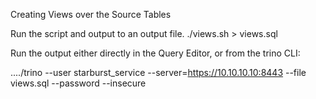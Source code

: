 
Creating Views over the Source Tables </br>

Run the script and output to an output file.
./views.sh > views.sql

Run the output either directly in the Query Editor, or from the trino CLI:

 ..../trino --user starburst_service  --server=https://10.10.10.10:8443 --file views.sql --password --insecure 
